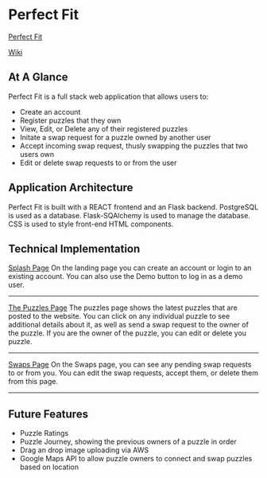 # Perfect Fit
[Perfect Fit](https://the-perfect-fit.herokuapp.com/)

[Wiki](https://github.com/JacobNicotra/perfect-fit-capstone/wiki)

## At A Glance
Perfect Fit is a full stack web application that allows users to:
 - Create an account
 - Register puzzles that they own
 - View, Edit, or Delete any of their registered puzzles
 - Initate a swap request for a puzzle owned by another user
 - Accept incoming swap request, thusly swapping the puzzles that two users own
 - Edit or delete swap requests to or from the user


## Application Architecture
Perfect Fit is built with a REACT frontend and an Flask backend. PostgreSQL is used as a database. Flask-SQAlchemy is used to manage the database. CSS is used to style front-end HTML components. 


## Technical Implementation

[Splash Page](https://the-perfect-fit.herokuapp.com/)
On the landing page you can create an account or login to an existing account. You can also use the Demo button to log in as a demo user.

***

[The Puzzles Page](https://the-perfect-fit.herokuapp.com/puzzles)
The puzzles page shows the latest puzzles that are posted to the website. You can click on any individual puzzle to see additional details about it, as well as send a swap request to the owner of the puzzle. If you are the owner of the puzzle, you can edit or delete you puzzle.  

***

[Swaps Page](https://the-perfect-fit.herokuapp.com/swaps)
On the Swaps page, you can see any pending swap requests to or from you. You can edit the swap requests, accept them, or delete them from this page. 

***

## Future Features
- Puzzle Ratings
- Puzzle Journey, showing the previous owners of a puzzle in order
- Drag an drop image uploading via AWS
- Google Maps API to allow puzzle owners to connect and swap puzzles based on location

